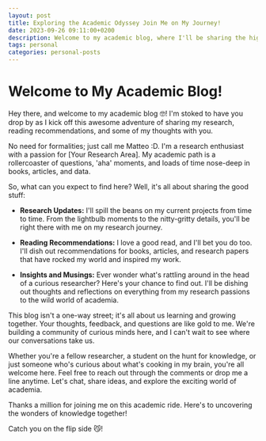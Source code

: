 ```yaml
---
layout: post
title: Exploring the Academic Odyssey Join Me on My Journey!
date: 2023-09-26 09:11:00+0200
description: Welcome to my academic blog, where I'll be sharing the highs, lows, and thrilling discoveries of my research journey. Join me as I delve into the captivating world of Software Engineering, offer reading recommendations that have inspired me, and share my musings on all things academia. Let's embark on this adventure together and uncover the wonders of knowledge!
tags: personal
categories: personal-posts
---
```

# Welcome to My Academic Blog!

Hey there, and welcome to my academic blog 🤓! I'm stoked to have you drop by as I kick off this awesome adventure of sharing my research, reading recommendations, and some of my thoughts with you.

No need for formalities; just call me Matteo :D. I'm a research enthusiast with a passion for [Your Research Area]. My academic path is a rollercoaster of questions, 'aha' moments, and loads of time nose-deep in books, articles, and data.

So, what can you expect to find here? Well, it's all about sharing the good stuff:

- **Research Updates:** I'll spill the beans on my current projects from time to time. From the lightbulb moments to the nitty-gritty details, you'll be right there with me on my research journey.

- **Reading Recommendations:** I love a good read, and I'll bet you do too. I'll dish out recommendations for books, articles, and research papers that have rocked my world and inspired my work.

- **Insights and Musings:** Ever wonder what's rattling around in the head of a curious researcher? Here's your chance to find out. I'll be dishing out thoughts and reflections on everything from my research passions to the wild world of academia.

This blog isn't a one-way street; it's all about us learning and growing together. Your thoughts, feedback, and questions are like gold to me. We're building a community of curious minds here, and I can't wait to see where our conversations take us.

Whether you're a fellow researcher, a student on the hunt for knowledge, or just someone who's curious about what's cooking in my brain, you're all welcome here. Feel free to reach out through the comments or drop me a line anytime. Let's chat, share ideas, and explore the exciting world of academia.

Thanks a million for joining me on this academic ride. Here's to uncovering the wonders of knowledge together!

Catch you on the flip side 😼!

